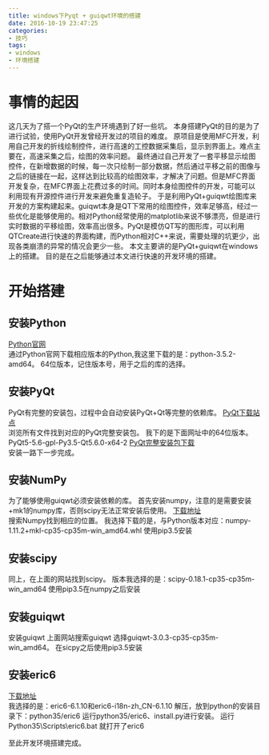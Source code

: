 ```yaml
---
title: windows下Pyqt + guiqwt环境的搭建
date: 2016-10-19 23:47:25
categories: 
- 技巧
tags:
- windows
- 环境搭建
---
```

# 事情的起因
这几天为了搭一个PyQt的生产环境遇到了好一些坑。
本身搭建PyQt的目的是为了进行试验，使用PyQt开发曾经开发过的项目的难度。
原项目是使用MFC开发，利用自己开发的折线绘制控件，进行高速的工控数据采集后，显示到界面上。难点主要在，高速采集之后，绘图的效率问题。
最终通过自己开发了一套平移显示绘图控件，在新增数据的时候，每一次只绘制一部分数据，然后通过平移之前的图像与之后的链接在一起，这样达到比较高的绘图效率，才解决了问题。但是MFC界面开发复杂，在MFC界面上花费过多的时间。同时本身绘图控件的开发，可能可以利用现有开源控件进行开发来避免重复造轮子。
于是利用PyQt+guiqwt绘图库来开发的方案构建起来。guiqwt本身是QT下常用的绘图控件，效率足够高，经过一些优化是能够使用的。相对Python经常使用的matplotlib来说不够漂亮，但是进行实时数据的平移绘图，效率高出很多。PyQt是模仿QT写的图形库，可以利用QTCreate进行快速的界面构建，而Python相对C++来说，需要处理的坑更少，出现各类崩溃的异常的情况会更少一些。
本文主要讲的是PyQt+guiqwt在windows上的搭建。
目的是在之后能够通过本文进行快速的开发环境的搭建。

<!--more-->

# 开始搭建

## 安装Python
[Python官网](https://www.python.org/downloads/)  
通过Python官网下载相应版本的Python,我这里下载的是：python-3.5.2-amd64。
64位版本，记住版本号，用于之后的库的选择。

## 安装PyQt
PyQt有完整的安装包，过程中会自动安装PyQt+Qt等完整的依赖库。
[PyQt下载站点](https://sourceforge.net/projects/pyqt/?source=directory)  
浏览所有文件找到对应的PyQt完整安装包。
我下的是下面网址中的64位版本。
PyQt5-5.6-gpl-Py3.5-Qt5.6.0-x64-2
[PyQt完整安装包下载](https://sourceforge.net/projects/pyqt/files/PyQt5/PyQt-5.6/)  
安装一路下一步完成。

## 安装NumPy
为了能够使用guiqwt必须安装依赖的库。
首先安装numpy，注意的是需要安装+mk1的numpy库，否则scipy无法正常安装后使用。
[下载地址](http://www.lfd.uci.edu/~gohlke/pythonlibs/)  
搜索Numpy找到相应的位置。
我选择下载的是，与Python版本对应：numpy-1.11.2+mkl-cp35-cp35m-win_amd64.whl
使用pip3.5安装

## 安装scipy
同上，在上面的网站找到scipy。
版本我选择的是：scipy-0.18.1-cp35-cp35m-win_amd64
使用pip3.5在numpy之后安装

## 安装guiqwt
安装guiqwt
上面网站搜索guiqwt
选择guiqwt-3.0.3-cp35-cp35m-win_amd64。
在sicpy之后使用pip3.5安装

## 安装eric6
[下载地址](https://sourceforge.net/projects/eric-ide/)  
我选择的是：eric6-6.1.10和eric6-i18n-zh_CN-6.1.10
解压，放到python的安装目录下：python35/eric6
运行python35/eric6、install.py进行安装。
运行Python35\Scripts\eric6.bat 就打开了eric6

至此开发环境搭建完成。
